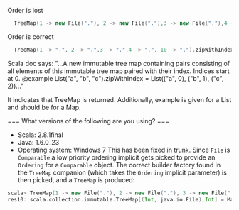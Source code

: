 Order is lost
```scala
  TreeMap(1 -> new File("."), 2 -> new File("."),3 -> new File("."),4 -> new File("."),10 -> new File(".")).zipWithIndex
```

Order is correct
```scala
  TreeMap(1 -> ".", 2 -> ".",3 -> ".",4 -> ".", 10 -> ".").zipWithIndex
```

Scala doc says:
"...A new immutable tree map containing pairs consisting of all elements of this immutable tree map paired with their index. Indices start at 0. @example List("a", "b", "c").zipWithIndex = List(("a", 0), ("b", 1), ("c", 2))..."

It indicates that TreeMap is returned. Additionally, example is given for a List and should be for a Map.


=== What versions of the following are you using? ===
  - Scala: 2.8.1final
  - Java: 1.6.0_23
  - Operating system: Windows 7 
This has been fixed in trunk. Since `File` is `Comparable` a low priority ordering implicit gets picked to provide an `Ordering` for a `Comparable` object. The correct builder factory found in the `TreeMap` companion (which takes the `Ordering` implicit parameter) is then picked, and a `TreeMap` is produced:

```scala
scala> TreeMap(1 -> new File("."), 2 -> new File("."), 3 -> new File("."), 4 -> new File("."), 10 -> new File(".")).zipWithIndex
res10: scala.collection.immutable.TreeMap[(Int, java.io.File),Int] = Map((1,.) -> 0, (2,.) -> 1, (3,.) -> 2, (4,.) -> 3, (10,.) -> 4)
```
